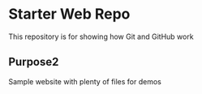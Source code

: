 # Starter Web Repo

This repository is for showing how Git and GitHub work

## Purpose2

Sample website with plenty of files for demos